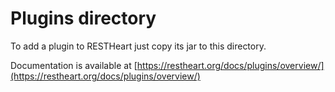 # Plugins directory

To add a plugin to RESTHeart just copy its jar to this directory.

Documentation is available at [https://restheart.org/docs/plugins/overview/](https://restheart.org/docs/plugins/overview/)